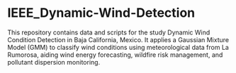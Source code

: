 # IEEE_Dynamic-Wind-Detection
This repository contains data and scripts for the study Dynamic Wind Condition Detection in Baja California, Mexico. It applies a Gaussian Mixture Model (GMM) to classify wind conditions using meteorological data from La Rumorosa, aiding wind energy forecasting, wildfire risk management, and pollutant dispersion monitoring.
